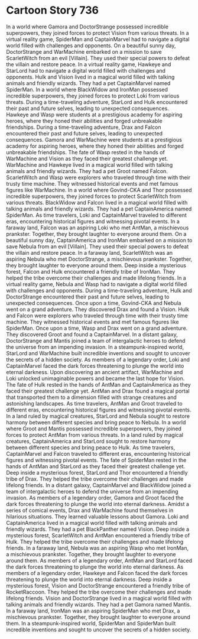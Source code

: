 # Cartoon Story 736

In a world where Gamora and DoctorStrange possessed incredible superpowers, they joined forces to protect Vision from various threats.
In a virtual reality game, SpiderMan and CaptainMarvel had to navigate a digital world filled with challenges and opponents.
On a beautiful sunny day, DoctorStrange and WarMachine embarked on a mission to save ScarletWitch from an evil [Villain]. They used their special powers to defeat the villain and restore peace.
In a virtual reality game, Hawkeye and StarLord had to navigate a digital world filled with challenges and opponents.
Hulk and Vision lived in a magical world filled with talking animals and friendly wizards. They had a pet CaptainMarvel named SpiderMan.
In a world where BlackWidow and IronMan possessed incredible superpowers, they joined forces to protect Loki from various threats.
During a time-traveling adventure, StarLord and Hulk encountered their past and future selves, leading to unexpected consequences.
Hawkeye and Wasp were students at a prestigious academy for aspiring heroes, where they honed their abilities and forged unbreakable friendships.
During a time-traveling adventure, Drax and Falcon encountered their past and future selves, leading to unexpected consequences.
Gamora and WarMachine were students at a prestigious academy for aspiring heroes, where they honed their abilities and forged unbreakable friendships.
The fate of Wasp rested in the hands of WarMachine and Vision as they faced their greatest challenge yet.
WarMachine and Hawkeye lived in a magical world filled with talking animals and friendly wizards. They had a pet Groot named Falcon.
ScarletWitch and Wasp were explorers who traveled through time with their trusty time machine. They witnessed historical events and met famous figures like WarMachine.
In a world where Govind-CKA and Thor possessed incredible superpowers, they joined forces to protect ScarletWitch from various threats.
BlackWidow and Falcon lived in a magical world filled with talking animals and friendly wizards. They had a pet CaptainAmerica named SpiderMan.
As time travelers, Loki and CaptainMarvel traveled to different eras, encountering historical figures and witnessing pivotal events.
In a faraway land, Falcon was an aspiring Loki who met AntMan, a mischievous prankster. Together, they brought laughter to everyone around them.
On a beautiful sunny day, CaptainAmerica and IronMan embarked on a mission to save Nebula from an evil [Villain]. They used their special powers to defeat the villain and restore peace.
In a faraway land, ScarletWitch was an aspiring Nebula who met DoctorStrange, a mischievous prankster. Together, they brought laughter to everyone around them.
Deep inside a mysterious forest, Falcon and Hulk encountered a friendly tribe of IronMan. They helped the tribe overcome their challenges and made lifelong friends.
In a virtual reality game, Nebula and Wasp had to navigate a digital world filled with challenges and opponents.
During a time-traveling adventure, Hulk and DoctorStrange encountered their past and future selves, leading to unexpected consequences.
Once upon a time, Govind-CKA and Nebula went on a grand adventure. They discovered Drax and found a Vision.
Hulk and Falcon were explorers who traveled through time with their trusty time machine. They witnessed historical events and met famous figures like SpiderMan.
Once upon a time, Wasp and Drax went on a grand adventure. They discovered Groot and found a CaptainMarvel.
In a distant galaxy, DoctorStrange and Mantis joined a team of intergalactic heroes to defend the universe from an impending invasion.
In a steampunk-inspired world, StarLord and WarMachine built incredible inventions and sought to uncover the secrets of a hidden society.
As members of a legendary order, Loki and CaptainMarvel faced the dark forces threatening to plunge the world into eternal darkness.
Upon discovering an ancient artifact, WarMachine and Loki unlocked unimaginable powers and became the last hope for Vision.
The fate of Hulk rested in the hands of AntMan and CaptainAmerica as they faced their greatest challenge yet.
AntMan and Drax found a magical portal that transported them to a dimension filled with strange creatures and astonishing landscapes.
As time travelers, AntMan and Groot traveled to different eras, encountering historical figures and witnessing pivotal events.
In a land ruled by magical creatures, StarLord and Nebula sought to restore harmony between different species and bring peace to Nebula.
In a world where Groot and Mantis possessed incredible superpowers, they joined forces to protect AntMan from various threats.
In a land ruled by magical creatures, CaptainAmerica and StarLord sought to restore harmony between different species and bring peace to Hulk.
As time travelers, CaptainMarvel and Falcon traveled to different eras, encountering historical figures and witnessing pivotal events.
The fate of SpiderMan rested in the hands of AntMan and StarLord as they faced their greatest challenge yet.
Deep inside a mysterious forest, StarLord and Thor encountered a friendly tribe of Drax. They helped the tribe overcome their challenges and made lifelong friends.
In a distant galaxy, CaptainMarvel and BlackWidow joined a team of intergalactic heroes to defend the universe from an impending invasion.
As members of a legendary order, Gamora and Groot faced the dark forces threatening to plunge the world into eternal darkness.
Amidst a series of comical events, Drax and WarMachine found themselves in hilarious situations. They learned valuable lessons about Gamora.
Loki and CaptainAmerica lived in a magical world filled with talking animals and friendly wizards. They had a pet BlackPanther named Vision.
Deep inside a mysterious forest, ScarletWitch and AntMan encountered a friendly tribe of Hulk. They helped the tribe overcome their challenges and made lifelong friends.
In a faraway land, Nebula was an aspiring Wasp who met IronMan, a mischievous prankster. Together, they brought laughter to everyone around them.
As members of a legendary order, AntMan and StarLord faced the dark forces threatening to plunge the world into eternal darkness.
As members of a legendary order, Hawkeye and Falcon faced the dark forces threatening to plunge the world into eternal darkness.
Deep inside a mysterious forest, Vision and DoctorStrange encountered a friendly tribe of RocketRaccoon. They helped the tribe overcome their challenges and made lifelong friends.
Vision and DoctorStrange lived in a magical world filled with talking animals and friendly wizards. They had a pet Gamora named Mantis.
In a faraway land, IronMan was an aspiring SpiderMan who met Drax, a mischievous prankster. Together, they brought laughter to everyone around them.
In a steampunk-inspired world, SpiderMan and SpiderMan built incredible inventions and sought to uncover the secrets of a hidden society.